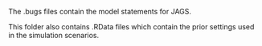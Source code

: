 The .bugs files contain the model statements for JAGS. 

This folder also contains .RData files which contain the prior settings used in the simulation scenarios.
